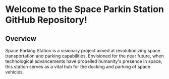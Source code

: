 # Welcome to the Space Parkin Station GitHub Repository!

## Overview

Space Parking Station is a visionary project aimed at revolutionizing space transportation and parking capabilities. Envisioned for the near future, when technological advancements have propelled humanity's presence in space, this station serves as a vital hub for the docking and parking of space vehicles.

